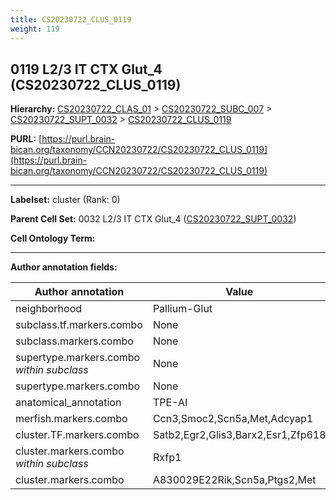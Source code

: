 ```yaml
---
title: CS20230722_CLUS_0119
weight: 119
---
```

## 0119 L2/3 IT CTX Glut_4 (CS20230722_CLUS_0119)
<b>Hierarchy: </b>
[CS20230722_CLAS_01](../CS20230722_CLAS_01) >
[CS20230722_SUBC_007](../CS20230722_SUBC_007) >
[CS20230722_SUPT_0032](../CS20230722_SUPT_0032) >
[CS20230722_CLUS_0119](../CS20230722_CLUS_0119)

**PURL:** [https://purl.brain-bican.org/taxonomy/CCN20230722/CS20230722_CLUS_0119](https://purl.brain-bican.org/taxonomy/CCN20230722/CS20230722_CLUS_0119)

---


**Labelset:** cluster (Rank: 0)

**Parent Cell Set:** 0032 L2/3 IT CTX Glut_4 ([CS20230722_SUPT_0032](../CS20230722_SUPT_0032))



**Cell Ontology Term:** 

[MARKER GENES.]: #


---

[TRANSFERRED ANNOTATIONS.]: #


[AUTHOR ANNOTATION FIELDS.]: #


**Author annotation fields:**

| Author annotation | Value |
|-------------------|-------|
|neighborhood|Pallium-Glut|
|subclass.tf.markers.combo|None|
|subclass.markers.combo|None|
|supertype.markers.combo _within subclass_|None|
|supertype.markers.combo|None|
|anatomical_annotation|TPE-AI|
|merfish.markers.combo|Ccn3,Smoc2,Scn5a,Met,Adcyap1|
|cluster.TF.markers.combo|Satb2,Egr2,Glis3,Barx2,Esr1,Zfp618|
|cluster.markers.combo _within subclass_|Rxfp1|
|cluster.markers.combo|A830029E22Rik,Scn5a,Ptgs2,Met|
